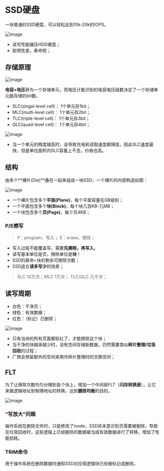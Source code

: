 # SSD硬盘

一块普通的SSD硬盘，可以轻松达到10k-20k的IOPS。

![image](https://github.com/ingangi/blog/blob/master/img/ssd_diff.jpeg)

- 读写性能碾压HDD硬盘；
- 耐用性差，寿命短；

## 存储原理

![image](https://github.com/ingangi/blog/blob/master/img/ssd_cell.jpeg)

**电容+电压计**为一个存储单元，而电压计能识别的电容电压级数决定了一个存储单元能存储的bit数。

- SLC(singal-level cell)：  1个单元存1bit；
- MLC(multi-level cell)：   1个单元存2bit；
- TLC(triple-level cell)：  1个单元存3bit；
- QLC(quad-level cell)：    1个单元存4bit；

![image](https://github.com/ingangi/blog/blob/master/img/ssd_tlc.jpeg)

- 当一个单元的精度越高时，会导致充电和读取速度都降低，因此SLC速度最快，但是单位面积内SLC容量上不去，价格也高。

## 结构

由多个**裸片(Die)**叠在一起来组成一块SSD，一个裸片的内部构造如图：

![image](https://github.com/ingangi/blog/blob/master/img/ssd_die.jpeg)

- 一个裸片包含多个**平面(Plane)**，每个平面容量在GB级别；
- 一个平面包含多个**块(Block)**，每个块几百KB-几MB；
- 一个块包含多个**页(Page)**，每个页4KB；

### P/E擦写

> P：program，写入； E：erase，擦除；

- 写入过程不能覆盖写，需要**先擦除，再写入**。
- 读写基本单位是页，擦除单位是**块**！
- SSD的寿命=块的剩余可擦除次数；
- SSD适合**读多写少**的场景；

> SLC 10万次；MLC 1万次； TLC/QLC 几千次；

## 读写周期

- 白色：干净页；
- 绿色：有效数据；
- 红色：（标记）已删除；

![image](https://github.com/ingangi/blog/blob/master/img/ssd_rw.jpeg)

- 只有当块的所有页面都标红了，才能擦除这个块；
- 当干净的块越来越少时，没有空间存储新数据，仍然需要类似**碎片整理/垃圾回收**的过程；
- 厂商会预留额外的空间来用作碎片整理时的交换空间；

## FLT

为了让擦除次数均匀分摊到各个块上，增加一个中间层FLT（**闪存转换层**），让它来做逻辑地址到物理地址的转换，达到**磨损均衡**的目的。

![image](https://github.com/ingangi/blog/blob/master/img/ssd_flt.jpeg)


### “写放大”问题

操作系统在删除文件时，只是修改了inode，SSD并未意识到页需要被删除，导致在垃圾回收时，这些逻辑上已经删除的数据被当成有效数据进行了转移，增加了性能损耗。

### TRIM命令

用于操作系统在删除数据时通知SSD对应得逻辑块已经被标记成删除。